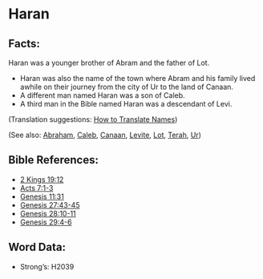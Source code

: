 # Haran

## Facts:

Haran was a younger brother of Abram and the father of Lot.

* Haran was also the name of the town where Abram and his family lived awhile on their journey from the city of Ur to the land of Canaan.
* A different man named Haran was a son of Caleb.
* A third man in the Bible named Haran was a descendant of Levi.

(Translation suggestions: [How to Translate Names](rc://en/ta/man/translate/translate-names))

(See also: [Abraham](../names/abraham.md), [Caleb](../names/caleb.md), [Canaan](../names/canaan.md), [Levite](../names/levite.md), [Lot](../names/lot.md), [Terah](../names/terah.md), [Ur](../names/ur.md))

## Bible References:

* [2 Kings 19:12](rc://en/tn/help/2ki/19/12)
* [Acts 7:1-3](rc://en/tn/help/act/07/01)
* [Genesis 11:31](rc://en/tn/help/gen/11/31)
* [Genesis 27:43-45](rc://en/tn/help/gen/27/43)
* [Genesis 28:10-11](rc://en/tn/help/gen/28/10)
* [Genesis 29:4-6](rc://en/tn/help/gen/29/04)

## Word Data:

* Strong’s: H2039
